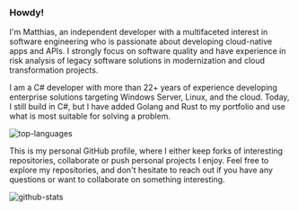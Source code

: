 ### Howdy!

I'm Matthias, an independent developer with a multifaceted interest in software engineering who is passionate about developing cloud-native apps and APIs. I strongly focus on software quality and have experience in risk analysis of legacy software solutions in modernization and cloud transformation projects.

I am a C# developer with more than 22+ years of experience developing enterprise solutions targeting Windows Server, Linux, and the cloud. Today, I still build in C#, but I have added Golang and Rust to my portfolio and use what is most suitable for solving a problem.

![top-languages] 

This is my personal GitHub profile, where I either keep forks of interesting repositories, collaborate or push personal projects I enjoy. Feel free to explore my repositories, and don't hesitate to reach out if you have any questions or want to collaborate on something interesting.

![github-stats]


[top-languages]: https://github-readme-stats.vercel.app/api/top-langs/?username=matzefriedrich&layout=compact&theme=algolia "Top-Languages"

[github-stats]: https://github-readme-stats.vercel.app/api?username=matzefriedrich&show_icons=true&theme=algolia "GitHub stats"